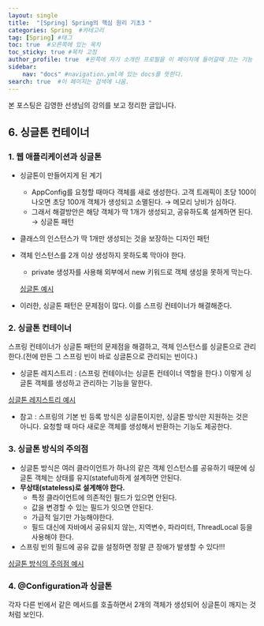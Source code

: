 ```yaml
---
layout: single
title:  "[Spring] Spring의 핵심 원리 기초3 "
categories: Spring  #카테고리
tag: [Spring] #태그
toc: true  #오른쪽에 있는 목차
toc_sticky: true #목차 고정
author_profile: true  #왼쪽에 자기 소개란 프로필을 이 페이지에 들어갈때 끄는 기능
sidebar:
    nav: "docs" #navigation.yml에 있는 docs를 뜻한다.
search: true  #이 페이지는 검색에 나옴.
---
```


본 포스팅은 김영한 선생님의 강의를 보고 정리한 글입니다.

## 6. 싱글톤 컨테이너

### 1. 웹 애플리케이션과 싱글톤

- 싱글톤이 만들어지게 된 계기
    - AppConfig를 요청할 때마다 객체를 새로 생성한다. 고객 트래픽이 초당 100이 나오면 초당 100개 객체가 생성되고 소멸된다. → 메모리 낭비가 심하다.
    - 그래서 해결방안은 해당 객체가 딱 1개가 생성되고, 공유하도록 설계하면 된다. → 싱글톤 패턴
- 클래스의 인스턴스가 딱 1개만 생성되는 것을 보장하는 디자인 패턴
- 객체 인스턴스를 2개 이상 생성하지 못하도록 막아야 한다.
    - private 생성자를 사용해 외부에서 new 키워드로 객체 생성을 못하게 막는다.
    
    [싱글톤 예시](https://github.com/woolfiekim/sprint-basic-study/blob/master/src/test/java/hello/core/singleton/SingletonService.java)
    
- 이러한, 싱글톤 패턴은 문제점이 많다. 이를 스프링 컨테이너가 해결해준다.

### 2. 싱글톤 컨테이너

스프링 컨테이너가 싱글톤 패턴의 문제점을 해결하고, 객체 인스턴스를 싱글톤으로 관리한다.(전에 만든 그 스프링 빈이 바로 싱글톤으로 관리되는 빈이다.)

- 싱글톤 레지스트리 : (스프링 컨테이너는 싱글톤 컨테이너 역할을 한다.) 이렇게 싱글톤 객체를 생성하고 관리하는 기능을 말한다.
  
[싱글톤 레지스트리 예시](https://github.com/woolfiekim/sprint-basic-study/blob/master/src/test/java/hello/core/singleton/SingletonTest.java)

- 참고 : 스프링의 기본 빈 등록 방식은 싱글톤이지만, 싱글톤 방식만 지원하는 것은 아니다. 요청할 때 마다 새로운 객체를 생성해서 반환하는 기능도 제공한다.

### 3. 싱글톤 방식의 주의점

- 싱글톤 방식은 여러 클라이언트가 하나의 같은 객체 인스턴스를 공유하기 때문에 싱글톤 객체는 상태를 유지(stateful)하게 설계하면 안된다.
- **무상태(stateless)로 설계해야 한다.**
    - 특정 클라이언트에 의존적인 필드가 있으면 안된다.
    - 값을 변경할 수 있는 필드가 잇으면 안된다.
    - 가급적 일기만 가능해야한다.
    - 필드 대신에 자바에서 공유되지 않는, 지역변수, 파라미터, ThreadLocal 등을 사용해야 한다.
- 스프링 빈의 필드에 공유 값을 설정하면 정말 큰 장애가 발생할 수 있다!!!

[싱글톤 방식의 주의점 예시](https://github.com/woolfiekim/sprint-basic-study/blob/master/src/test/java/hello/core/singleton/StatefulService.java)

### 4. @Configuration과 싱글톤

각자 다른 빈에서 같은 메서드를 호출하면서 2개의 객체가 생성되어 싱글톤이 깨지는 것처럼 보인다.